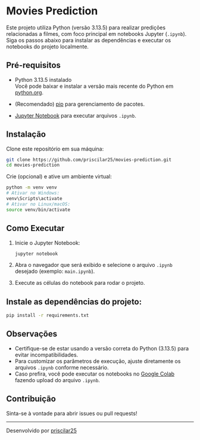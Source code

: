 # Movies Prediction

Este projeto utiliza Python (versão 3.13.5) para realizar predições relacionadas a filmes, com foco principal em notebooks Jupyter (`.ipynb`). Siga os passos abaixo para instalar as dependências e executar os notebooks do projeto localmente.

## Pré-requisitos

- Python 3.13.5 instalado  
  Você pode baixar e instalar a versão mais recente do Python em [python.org](https://www.python.org/downloads/).

- (Recomendado) [pip](https://pip.pypa.io/en/stable/) para gerenciamento de pacotes.

- [Jupyter Notebook](https://jupyter.org/) para executar arquivos `.ipynb`.

## Instalação

Clone este repositório em sua máquina:

```bash
git clone https://github.com/priscilar25/movies-prediction.git
cd movies-prediction
```

Crie (opcional) e ative um ambiente virtual:

```bash
python -m venv venv
# Ativar no Windows:
venv\Scripts\activate
# Ativar no Linux/macOS:
source venv/bin/activate
```

## Como Executar

1. Inicie o Jupyter Notebook:

   ```bash
   jupyter notebook
   ```

2. Abra o navegador que será exibido e selecione o arquivo `.ipynb` desejado (exemplo: `main.ipynb`).

3. Execute as células do notebook para rodar o projeto.

## Instale as dependências do projeto:

```bash
pip install -r requirements.txt
```

## Observações

- Certifique-se de estar usando a versão correta do Python (3.13.5) para evitar incompatibilidades.
- Para customizar os parâmetros de execução, ajuste diretamente os arquivos `.ipynb` conforme necessário.
- Caso prefira, você pode executar os notebooks no [Google Colab](https://colab.research.google.com/) fazendo upload do arquivo `.ipynb`.

## Contribuição

Sinta-se à vontade para abrir issues ou pull requests!

---

Desenvolvido por [priscilar25](https://github.com/priscilar25)

